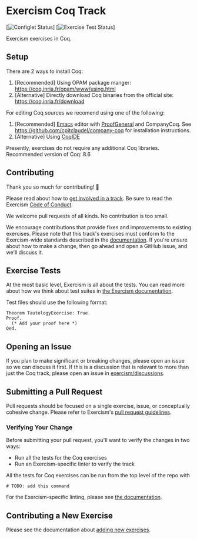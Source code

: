 # Exercism Coq Track

[![Configlet Status](https://github.com/exercism//workflows/configlet/badge.svg)]
[![Exercise Test Status](https://github.com/exercism//workflows/coq%20%2F%20main/badge.svg)]

Exercism exercises in Coq.

## Setup

There are 2 ways to install Coq:

1. [Recommended] Using OPAM package manger: https://coq.inria.fr/opam/www/using.html
2. [Alternative] Directly download Coq binaries from the official site: https://coq.inria.fr/download

For editing Coq sources we recomend using one of the following:
1. [Recommended] [Emacs](https://www.gnu.org/software/emacs/) editor with [ProofGeneral](https://proofgeneral.github.io/) and CompanyCoq. See https://github.com/cpitclaudel/company-coq for installation instructions.
2. [Alternative] Using [CoqIDE](https://coq.inria.fr/download)

Presently, exercises do not require any additional Coq libraries.
Recommended version of Coq: 8.6

## Contributing

Thank you so much for contributing! :tada:

Please read about how to [get involved in a track](https://github.com/exercism/docs/tree/master/contributing-to-language-tracks). Be sure to read the Exercism [Code of Conduct](https://exercism.io/code-of-conduct).

We welcome pull requests of all kinds. No contribution is too small.

We encourage contributions that provide fixes and improvements to existing exercises. Please note that this track's exercises must conform to the Exercism-wide standards described in the [documentation](https://github.com/exercism/docs/tree/master/language-tracks/exercises). If you're unsure about how to make a change, then go ahead and open a GitHub issue, and we'll discuss it.

## Exercise Tests

At the most basic level, Exercism is all about the tests. You can read more about how we think about test suites in [the Exercism documentation](https://github.com/exercism/docs/blob/master/language-tracks/exercises/anatomy/test-suites.md).

Test files should use the following format:

```Coq
Theorem TautologyExercise: True.
Proof.
  (* Add your proof here *)
Qed.
```

## Opening an Issue

If you plan to make significant or breaking changes, please open an issue so we can discuss it first. If this is a discussion that is relevant to more than just the Coq track, please open an issue in [exercism/discussions](https://github.com/exercism/discussions/issues).

## Submitting a Pull Request

Pull requests should be focused on a single exercise, issue, or conceptually cohesive change. Please refer to Exercism's [pull request guidelines](https://github.com/exercism/docs/blob/master/contributing/pull-request-guidelines.md).

### Verifying Your Change

Before submitting your pull request, you'll want to verify the changes in two ways:

* Run all the tests for the Coq exercises
* Run an Exercism-specific linter to verify the track

All the tests for Coq exercises can be run from the top level of the repo with

```
# TODO: add this command
```

For the Exercism-specific linting, please see [the documentation](https://github.com/exercism/docs/blob/master/language-tracks/configuration/linting.md).

## Contributing a New Exercise

Please see the documentation about [adding new exercises](https://github.com/exercism/docs/blob/master/you-can-help/make-up-new-exercises.md).
